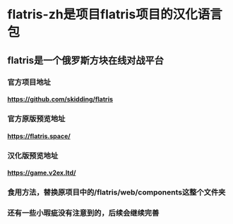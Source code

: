 # flatris-zh是项目flatris项目的汉化语言包
## flatris是一个俄罗斯方块在线对战平台
### 官方项目地址
#### https://github.com/skidding/flatris
### 官方原版预览地址
#### https://flatris.space/
### 汉化版预览地址
#### https://game.v2ex.ltd/
### 食用方法，替换原项目中的/flatris/web/components这整个文件夹
### 还有一些小瑕疵没有注意到的，后续会继续完善
